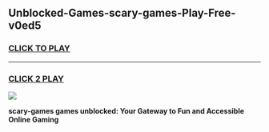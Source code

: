 
## Unblocked-Games-scary-games-Play-Free-v0ed5
<h3>
<a href="https://premium76.site?title=scary-games&ref=10A">CLICK TO PLAY</a></h3>
<hr>

<h3>
<a href="https://premium76.site?title=scary-games&ref=10A">CLICK 2 PLAY</a>
  
</h3>

<a href="https://premium76.site?title=scary-games&ref=10A"><img src="https://clearcache.store/games.png"></a>


**scary-games games unblocked: Your Gateway to Fun and Accessible Online Gaming**
